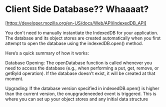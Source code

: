 # Client Side Database?? Whaaaat?

[https://developer.mozilla.org/en-US/docs/Web/API/IndexedDB_API]

You don't need to manually instantiate the IndexedDB for your application. The database and its object stores are created automatically when you first attempt to open the database using the indexedDB.open() method.

Here’s a quick summary of how it works:

Database Opening: The openDatabase function is called whenever you need to access the database (e.g., when performing a put, get, remove, or getById operation). If the database doesn't exist, it will be created at that moment.

Upgrading: If the database version specified in indexedDB.open() is higher than the current version, the onupgradeneeded event is triggered. This is where you can set up your object stores and any initial data structure
